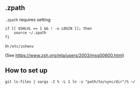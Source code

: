 ## .zpath
`.zpath` requires setting
```
if [[ $SHLVL == 1 && ! -o LOGIN ]]; then
    source ~/.zpath
fi
```
in `/etc/zshenv`

(See https://www.zsh.org/mla/users/2003/msg00600.html)

## How to set up
`git ls-files | xargs -I % -L 1 ln -s "path/to/sync/dir"/% ~/`
